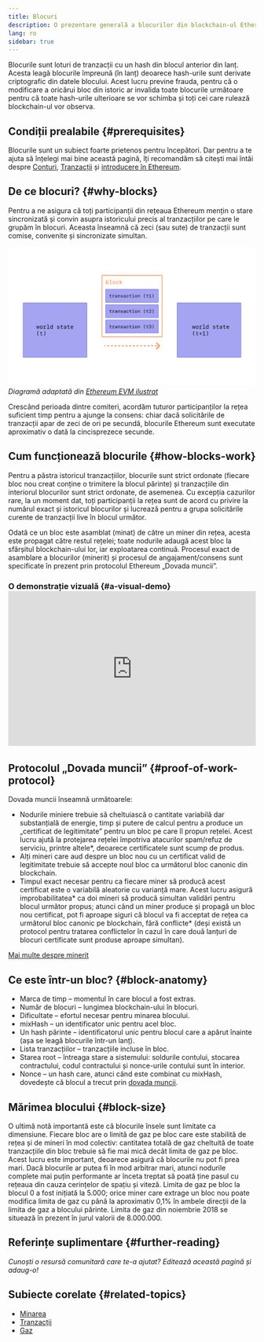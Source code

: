```yaml
---
title: Blocuri
description: O prezentare generală a blocurilor din blockchain-ul Ethereum – structura lor de date, motivul pentru care sunt necesare și modul în care sunt realizate.
lang: ro
sidebar: true
---
```


Blocurile sunt loturi de tranzacții cu un hash din blocul anterior din lanț. Acesta leagă blocurile împreună (în lanț) deoarece hash-urile sunt derivate criptografic din datele blocului. Acest lucru previne frauda, pentru că o modificare a oricărui bloc din istoric ar invalida toate blocurile următoare pentru că toate hash-urile ulterioare se vor schimba și toți cei care rulează blockchain-ul vor observa.

## Condiții prealabile {#prerequisites}

Blocurile sunt un subiect foarte prietenos pentru începători. Dar pentru a te ajuta să înțelegi mai bine această pagină, îți recomandăm să citești mai întâi despre [Conturi](/en/developers/docs/accounts/), [Tranzacții](/en/developers/docs/transactions/) și [introducere în Ethereum](/en/developers/docs/intro-to-ethereum/).

<!--The content below was provided by Brian Gu with exception of "what's in a block"-->

## De ce blocuri? {#why-blocks}

Pentru a ne asigura că toți participanții din rețeaua Ethereum mențin o stare sincronizată și convin asupra istoricului precis al tranzacțiilor pe care le grupăm în blocuri. Aceasta înseamnă că zeci (sau sute) de tranzacții sunt comise, convenite și sincronizate simultan.

![O diagramă care arată tranzacția într-un bloc care provoacă modificări de stare](../../../../../developers/docs/blocks/tx-block.png) _Diagramă adaptată din [Ethereum EVM ilustrat](https://takenobu-hs.github.io/downloads/ethereum_evm_illustrated.pdf)_

Crescând perioada dintre comiteri, acordăm tuturor participanților la rețea suficient timp pentru a ajunge la consens: chiar dacă solicitările de tranzacții apar de zeci de ori pe secundă, blocurile Ethereum sunt executate aproximativ o dată la cincisprezece secunde.

## Cum funcționează blocurile {#how-blocks-work}

Pentru a păstra istoricul tranzacțiilor, blocurile sunt strict ordonate (fiecare bloc nou creat conține o trimitere la blocul părinte) și tranzacțiile din interiorul blocurilor sunt strict ordonate, de asemenea. Cu excepția cazurilor rare, la un moment dat, toți participanții la rețea sunt de acord cu privire la numărul exact și istoricul blocurilor și lucrează pentru a grupa solicitările curente de tranzacții live în blocul următor.

Odată ce un bloc este asamblat (minat) de către un miner din rețea, acesta este propagat către restul rețelei; toate nodurile adaugă acest bloc la sfârșitul blockchain-ului lor, iar exploatarea continuă. Procesul exact de asamblare a blocurilor (minerit) și procesul de angajament/consens sunt specificate în prezent prin protocolul Ethereum „Dovada muncii”.

### O demonstrație vizuală {#a-visual-demo} <iframe width="100%" height="315" src="https://www.youtube.com/embed/_160oMzblY8" frameborder="0" allow="accelerometer; autoplay; clipboard-write; encrypted-media; gyroscope; picture-in-picture" allowfullscreen mark="crwd-mark"></iframe>

## Protocolul „Dovada muncii” {#proof-of-work-protocol}

Dovada muncii înseamnă următoarele:

- Nodurile miniere trebuie să cheltuiască o cantitate variabilă dar substanțială de energie, timp și putere de calcul pentru a produce un „certificat de legitimitate” pentru un bloc pe care îl propun rețelei. Acest lucru ajută la protejarea rețelei împotriva atacurilor spam/refuz de serviciu, printre altele\*, deoarece certificatele sunt scump de produs.
- Alți mineri care aud despre un bloc nou cu un certificat valid de legitimitate trebuie să accepte noul bloc ca următorul bloc canonic din blockchain.
- Timpul exact necesar pentru ca fiecare miner să producă acest certificat este o variabilă aleatorie cu varianță mare. Acest lucru asigură improbabilitatea* ca doi mineri să producă simultan validări pentru blocul următor propus; atunci când un miner produce și propagă un bloc nou certificat, pot fi aproape siguri că blocul va fi acceptat de rețea ca următorul bloc canonic pe blockchain, fără conflicte* (deși există un protocol pentru tratarea conflictelor în cazul în care două lanțuri de blocuri certificate sunt produse aproape simultan).

[Mai multe despre minerit](/en/developers/docs/consensus-mechanisms/pow/mining/)

## Ce este într-un bloc? {#block-anatomy}

- Marca de timp – momentul în care blocul a fost extras.
- Număr de blocuri – lungimea blockchain-ului în blocuri.
- Dificultate – efortul necesar pentru minarea blocului.
- mixHash – un identificator unic pentru acel bloc.
- Un hash părinte – identificatorul unic pentru blocul care a apărut înainte (așa se leagă blocurile într-un lanț).
- Lista tranzacțiilor – tranzacțiile incluse în bloc.
- Starea root – întreaga stare a sistemului: soldurile contului, stocarea contractului, codul contractului și nonce-urile contului sunt în interior.
- Nonce – un hash care, atunci când este combinat cu mixHash, dovedește că blocul a trecut prin [dovada muncii](/developers/docs/consensus-mechanisms/pow/).

## Mărimea blocului {#block-size}

O ultimă notă importantă este că blocurile însele sunt limitate ca dimensiune. Fiecare bloc are o limită de gaz pe bloc care este stabilită de rețea și de mineri în mod colectiv: cantitatea totală de gaz cheltuită de toate tranzacțiile din bloc trebuie să fie mai mică decât limita de gaz pe bloc. Acest lucru este important, deoarece asigură că blocurile nu pot fi prea mari. Dacă blocurile ar putea fi în mod arbitrar mari, atunci nodurile complete mai puțin performante ar înceta treptat să poată ține pasul cu rețeaua din cauza cerințelor de spațiu și viteză. Limita de gaz pe bloc la blocul 0 a fost inițiată la 5.000; orice miner care extrage un bloc nou poate modifica limita de gaz cu până la aproximativ 0,1% în ambele direcții de la limita de gaz a blocului părinte. Limita de gaz din noiembrie 2018 se situează în prezent în jurul valorii de 8.000.000.

## Referințe suplimentare {#further-reading}

_Cunoști o resursă comunitară care te-a ajutat? Editează această pagină și adaug-o!_

## Subiecte corelate {#related-topics}

- [Minarea](/en/developers/docs/consensus-mechanisms/pow/mining/)
- [Tranzacții](/en/developers/docs/transactions/)
- [Gaz](/en/developers/docs/gas/)
